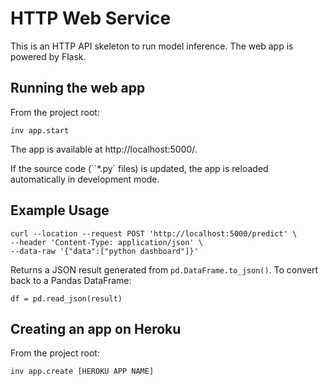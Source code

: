 # HTTP Web Service

This is an HTTP API skeleton to run model inference. The web app is powered by Flask.

## Running the web app

From the project root:

```
inv app.start
```

The app is available at http://localhost:5000/.

If the source code (``*.py` files) is updated, the app is reloaded automatically in development mode.

## Example Usage

```
curl --location --request POST 'http://localhost:5000/predict' \
--header 'Content-Type: application/json' \
--data-raw '{"data":["python dashboard"]}'
```

Returns a JSON result generated from `pd.DataFrame.to_json()`. To convert back to a Pandas DataFrame:

```
df = pd.read_json(result)
```

## Creating an app on Heroku

From the project root:

```
inv app.create [HEROKU APP NAME]
```
